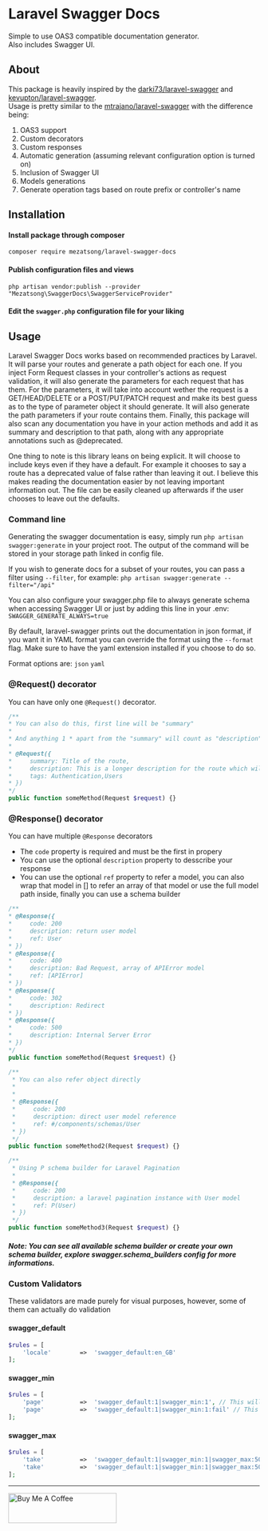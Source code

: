 # Laravel Swagger Docs

Simple to use OAS3 compatible documentation generator.  
Also includes Swagger UI.   

## About
This package is heavily inspired by the [darki73/laravel-swagger](https://github.com/darki73/laravel-swagger) and [kevupton/laravel-swagger](https://github.com/kevupton/laravel-swagger).  
Usage is pretty similar to the [mtrajano/laravel-swagger](https://github.com/mtrajano/laravel-swagger) with the difference being:
1. OAS3 support
2. Custom decorators
3. Custom responses
4. Automatic generation (assuming relevant configuration option is turned on)
5. Inclusion of Swagger UI
6. Models generations
7. Generate operation tags based on route prefix or controller's name


## Installation
#### Install package through composer
```shell
composer require mezatsong/laravel-swagger-docs
```
#### Publish configuration files and views
```shell
php artisan vendor:publish --provider "Mezatsong\SwaggerDocs\SwaggerServiceProvider"
```
#### Edit the `swagger.php` configuration file for your liking

## Usage

Laravel Swagger Docs works based on recommended practices by Laravel. It will parse your routes and generate a path object for each one. If you inject Form Request classes in your controller's actions as request validation, it will also generate the parameters for each request that has them. For the parameters, it will take into account wether the request is a GET/HEAD/DELETE or a POST/PUT/PATCH request and make its best guess as to the type of parameter object it should generate. It will also generate the path parameters if your route contains them. Finally, this package will also scan any documentation you have in your action methods and add it as summary and description to that path, along with any appropriate annotations such as @deprecated.

One thing to note is this library leans on being explicit. It will choose to include keys even if they have a default. For example it chooses to say a route has a deprecated value of false rather than leaving it out. I believe this makes reading the documentation easier by not leaving important information out. The file can be easily cleaned up afterwards if the user chooses to leave out the defaults.

### Command line
Generating the swagger documentation is easy, simply run `php artisan swagger:generate` in your project root. The output of the command will be stored in your storage path linked in config file.

If you wish to generate docs for a subset of your routes, you can pass a filter using `--filter`, for example: `php artisan swagger:generate --filter="/api"`

You can also configure your swagger.php file to always generate schema when accessing Swagger UI or just by adding this line in your .env: `SWAGGER_GENERATE_ALWAYS=true`

By default, laravel-swagger prints out the documentation in json format, if you want it in YAML format you can override the format using the `--format` flag. Make sure to have the yaml extension installed if you choose to do so.

Format options are:
`json`
`yaml`


### @Request() decorator
You can have only one `@Request()` decorator.
```php
/**
* You can also do this, first line will be "summary"
*
* And anything 1 * apart from the "summary" will count as "description"
*
* @Request({
*     summary: Title of the route,
*     description: This is a longer description for the route which will be visible once the panel is expanded,
*     tags: Authentication,Users
* })
*/
public function someMethod(Request $request) {}
```

### @Response() decorator
You can have multiple `@Response` decorators
- The `code` property is required and must be the first in propery
- You can use the optional `description` property to desscribe your response
- You can use the optional `ref` property to refer a model, you can also wrap that model in [] to refer an array of that model or use the full model path inside, finally you can use a schema builder
```php
/**
* @Response({
*     code: 200
*     description: return user model
*     ref: User
* })
* @Response({
*     code: 400
*     description: Bad Request, array of APIError model
*     ref: [APIError]
* })
* @Response({
*     code: 302
*     description: Redirect
* })
* @Response({
*     code: 500
*     description: Internal Server Error
* })
*/
public function someMethod(Request $request) {}

/**
 * You can also refer object directly
 * 
 * 
 * @Response({
 *     code: 200
 *     description: direct user model reference
 *     ref: #/components/schemas/User
 * })
 */
public function someMethod2(Request $request) {}

/**
 * Using P schema builder for Laravel Pagination
 * 
 * @Response({
 *     code: 200
 *     description: a laravel pagination instance with User model
 *     ref: P(User)
 * })
 */
public function someMethod3(Request $request) {}
```

##### Note: You can see all available schema builder or create your own schema builder, explore swagger.schema_builders config for more informations.

### Custom Validators
These validators are made purely for visual purposes, however, some of them can actually do validation

#### swagger_default
```php
$rules = [
    'locale'        =>  'swagger_default:en_GB'
];
```
#### swagger_min
```php
$rules = [
    'page'          =>  'swagger_default:1|swagger_min:1', // This will simply display the 'minimum' value in the documentation
    'page'          =>  'swagger_default:1|swagger_min:1:fail' // This will also fail if the `page` parameter will be less than 1
];
```

#### swagger_max
```php
$rules = [
    'take'          =>  'swagger_default:1|swagger_min:1|swagger_max:50', // This will simply display the 'maximum' value in the documentation
    'take'          =>  'swagger_default:1|swagger_min:1|swagger_max:50:fail' // This will also fail if the `take` parameter will be greater than 50
];
```

---

<a href="https://www.buymeacoffee.com/mezatsong" target="_blank"><img src="https://cdn.buymeacoffee.com/buttons/v2/default-yellow.png" alt="Buy Me A Coffee" style="height: 60px !important;width: 217px !important;" ></a>
